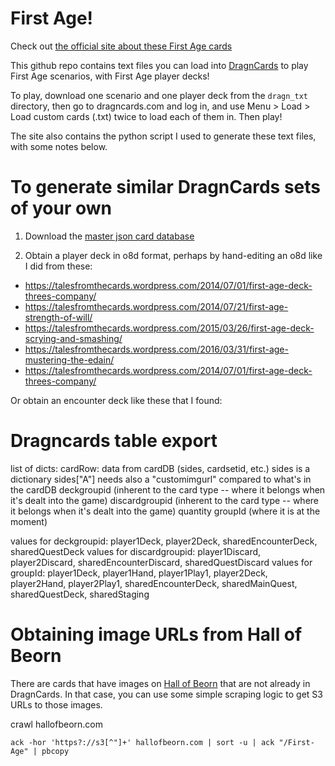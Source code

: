 # First Age!

Check out [the official site about these First Age cards](https://talesfromthecards.wordpress.com/first-age/)

This github repo contains text files you can load into [DragnCards](https://dragncards.com) to play First Age scenarios, with First Age player decks!

To play, download one scenario and one player deck from the `dragn_txt` directory, then go to dragncards.com and log in, and use Menu > Load > Load custom cards (.txt) twice to load each of them in. Then play!

The site also contains the python script I used to generate these text files, with some notes below.

# To generate similar DragnCards sets of your own

1. Download the [master json card database](https://raw.githubusercontent.com/seastan/DragnCards/development/frontend/src/cardDB/cardDB.json)

2. Obtain a player deck in o8d format, perhaps by hand-editing an o8d like I did from these:

  * https://talesfromthecards.wordpress.com/2014/07/01/first-age-deck-threes-company/
  * https://talesfromthecards.wordpress.com/2014/07/21/first-age-strength-of-will/
  * https://talesfromthecards.wordpress.com/2015/03/26/first-age-deck-scrying-and-smashing/
  * https://talesfromthecards.wordpress.com/2016/03/31/first-age-mustering-the-edain/
  * https://talesfromthecards.wordpress.com/2014/07/01/first-age-deck-threes-company/

Or obtain an encounter deck like these that I found:

# Dragncards table export

list of dicts:
    cardRow:
        data from cardDB (sides, cardsetid, etc.)
        sides is a dictionary
        sides["A"] needs also a "customimgurl" compared to what's in the cardDB
        deckgroupid (inherent to the card type -- where it belongs when it's dealt into the game)
        discardgroupid (inherent to the card type -- where it belongs when it's dealt into the game)
    quantity
    groupId (where it is at the moment)

values for deckgroupid: player1Deck, player2Deck, sharedEncounterDeck, sharedQuestDeck
values for discardgroupid: player1Discard, player2Discard, sharedEncounterDiscard, sharedQuestDiscard
values for groupId: player1Deck, player1Hand, player1Play1, player2Deck, player2Hand, player2Play1, sharedEncounterDeck, sharedMainQuest, sharedQuestDeck, sharedStaging


# Obtaining image URLs from Hall of Beorn

There are cards that have images on [Hall of Beorn](https://hallofbeorn.com) that are not already in DragnCards. In that case, you can use some simple scraping logic to get S3 URLs to those images.

crawl hallofbeorn.com

```
ack -hor 'https?://s3[^"]+' hallofbeorn.com | sort -u | ack "/First-Age" | pbcopy
```
